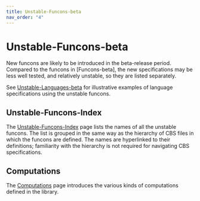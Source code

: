 ```yaml
---
title: Unstable-Funcons-beta
nav_order: "4"
---
```


Unstable-Funcons-beta
=====================

New funcons are likely to be introduced in the beta-release period. Compared to
the funcons in [Funcons-beta], the new specifications may be less well tested,
and relatively unstable, so they are listed separately.

See [Unstable-Languages-beta] for illustrative examples of language
specifications using the unstable funcons.

Unstable-Funcons-Index
----------------------

The [Unstable-Funcons-Index] page lists the names of all the unstable funcons.
The list is grouped in the same way as the hierarchy of CBS files in which the
funcons are defined. The names are hyperlinked to their definitions; familiarity
with the hierarchy is not required for navigating CBS specifications.

Computations
----------------------

The [Computations] page introduces the various kinds of computations defined
in the library.


[Unstable-Funcons-Index]: Unstable-Funcons-Index

[Unstable-Languages-beta]: ../Unstable-Languages-beta

[Computations]: Computations
